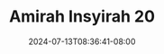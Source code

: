 --- 
title: "Amirah Insyirah 20"
description: "  bokep Amirah Insyirah 20  tele   new"
date: 2024-07-13T08:36:41-08:00
file_code: "2u4m6sfieayp"
draft: false
cover: "q1njs7446i4jy8ha.jpg"
tags: ["Amirah", "Insyirah", "bokep-indo", "bokep-viral", "bokep-ig"]
length: 349
fld_id: "1483924"
foldername: "Amirah insyirah"
categories: ["Amirah insyirah"]
views: 0
---